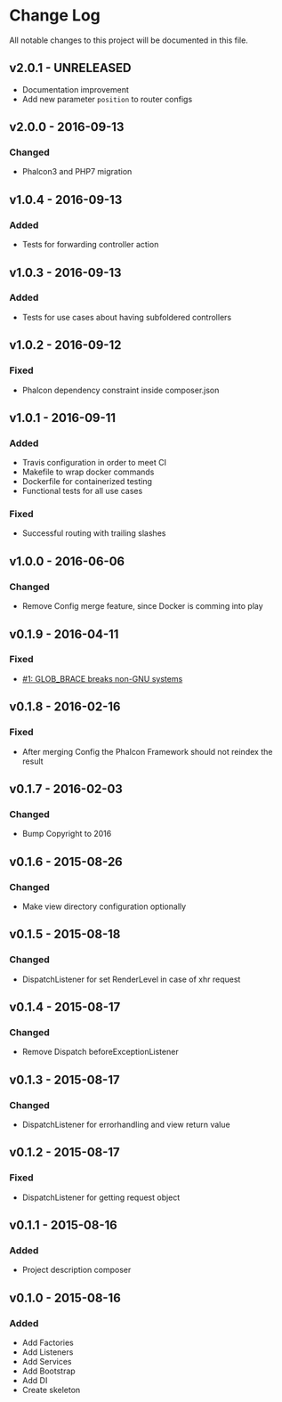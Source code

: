 # Change Log
All notable changes to this project will be documented in this file.

## v2.0.1 - UNRELEASED
- Documentation improvement
- Add new parameter `position` to router configs

## v2.0.0 - 2016-09-13
### Changed
- Phalcon3 and PHP7 migration

## v1.0.4 - 2016-09-13
### Added
- Tests for forwarding controller action

## v1.0.3 - 2016-09-13
### Added
- Tests for use cases about having subfoldered controllers

## v1.0.2 - 2016-09-12
### Fixed
- Phalcon dependency constraint inside composer.json

## v1.0.1 - 2016-09-11
### Added
- Travis configuration in order to meet CI
- Makefile to wrap docker commands
- Dockerfile for containerized testing
- Functional tests for all use cases
### Fixed
- Successful routing with trailing slashes

## v1.0.0 - 2016-06-06
### Changed
- Remove Config merge feature, since Docker is comming into play

## v0.1.9 - 2016-04-11
### Fixed
- [#1: GLOB_BRACE breaks non-GNU systems](https://github.com/mamuz/phalcon-application/issues/1)

## v0.1.8 - 2016-02-16
### Fixed
- After merging Config the Phalcon Framework should not reindex the result

## v0.1.7 - 2016-02-03
### Changed
- Bump Copyright to 2016

## v0.1.6 - 2015-08-26
### Changed
- Make view directory configuration optionally

## v0.1.5 - 2015-08-18
### Changed
- DispatchListener for set RenderLevel in case of xhr request

## v0.1.4 - 2015-08-17
### Changed
- Remove Dispatch beforeExceptionListener

## v0.1.3 - 2015-08-17
### Changed
- DispatchListener for errorhandling and view return value

## v0.1.2 - 2015-08-17
### Fixed
- DispatchListener for getting request object

## v0.1.1 - 2015-08-16
### Added
- Project description composer

## v0.1.0 - 2015-08-16
### Added
- Add Factories
- Add Listeners
- Add Services
- Add Bootstrap
- Add DI
- Create skeleton
